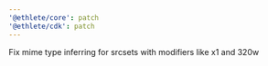 ```yaml
---
'@ethlete/core': patch
'@ethlete/cdk': patch
---
```


Fix mime type inferring for srcsets with modifiers like x1 and 320w
